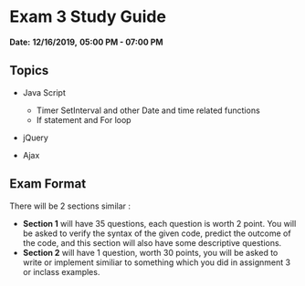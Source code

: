 # Exam 3 Study  Guide

**Date:** **12/16/2019,**   **05:00 PM - 07:00 PM** 

## Topics
* Java Script 
    * Timer SetInterval and other Date and time related functions
    * If statement and For loop
    
* jQuery
* Ajax

  
## Exam Format
 There will be 2 sections similar :
 * **Section 1** will have 35 questions, each question is worth 2 point. You will be asked to verify the syntax of the given code, predict the outcome of the code, and this section will also have some descriptive questions.
 * **Section 2** will have 1 question, worth 30 points, you will be asked to write or implement similiar to something which you did in assignment 3 or inclass examples. 
